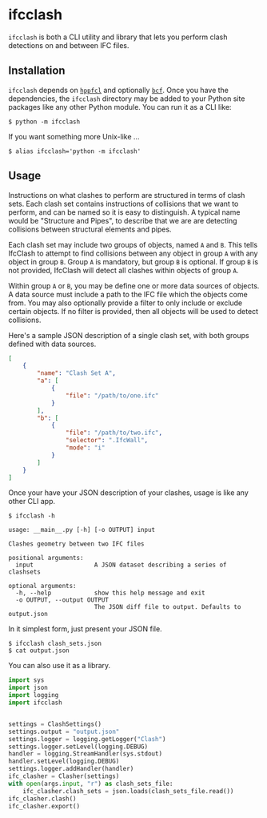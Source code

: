 # ifcclash

`ifcclash` is both a CLI utility and library that lets you perform clash
detections on and between IFC files.

## Installation

`ifcclash` depends on
[`hppfcl`](https://github.com/humanoid-path-planner/hpp-fcl) and optionally
[`bcf`](https://github.com/IfcOpenShell/IfcOpenShell/tree/v0.6.0/src/bcf). Once
you have the dependencies, the `ifcclash` directory may be added to your Python
site packages like any other Python module. You can run it as a CLI like:

```
$ python -m ifcclash
```

If you want something more Unix-like ...

```
$ alias ifcclash='python -m ifcclash'
```

## Usage

Instructions on what clashes to perform are structured in terms of clash sets.
Each clash set contains instructions of collisions that we want to perform, and
can be named so it is easy to distinguish. A typical name would be "Structure
and Pipes", to describe that we are are detecting collisions between structural
elements and pipes.

Each clash set may include two groups of objects, named `A` and `B`. This tells
IfcClash to attempt to find collisions between any object in group `A` with any
object in group `B`. Group `A` is mandatory, but group `B` is optional. If group
`B` is not provided, IfcClash will detect all clashes within objects of group
`A`.

Within group `A` or `B`, you may be define one or more data sources of objects.
A data source must include a path to the IFC file which the objects come from.
You may also optionally provide a filter to only include or exclude certain
objects. If no filter is provided, then all objects will be used to detect
collisions.

Here's a sample JSON description of a single clash set, with both groups
defined with data sources.

```json
[
    {
        "name": "Clash Set A",
        "a": [
            {
                "file": "/path/to/one.ifc"
            }
        ],
        "b": [
            {
                "file": "/path/to/two.ifc",
                "selector": ".IfcWall",
                "mode": "i"
            }
        ]
    }
]
```

Once your have your JSON description of your clashes, usage is like any other
CLI app.

```
$ ifcclash -h

usage: __main__.py [-h] [-o OUTPUT] input

Clashes geometry between two IFC files

positional arguments:
  input                 A JSON dataset describing a series of clashsets

optional arguments:
  -h, --help            show this help message and exit
  -o OUTPUT, --output OUTPUT
                        The JSON diff file to output. Defaults to output.json
```

In it simplest form, just present your JSON file.

```
$ ifcclash clash_sets.json
$ cat output.json
```

You can also use it as a library.

```python
import sys
import json
import logging
import ifcclash


settings = ClashSettings()
settings.output = "output.json"
settings.logger = logging.getLogger("Clash")
settings.logger.setLevel(logging.DEBUG)
handler = logging.StreamHandler(sys.stdout)
handler.setLevel(logging.DEBUG)
settings.logger.addHandler(handler)
ifc_clasher = Clasher(settings)
with open(args.input, "r") as clash_sets_file:
    ifc_clasher.clash_sets = json.loads(clash_sets_file.read())
ifc_clasher.clash()
ifc_clasher.export()
```
